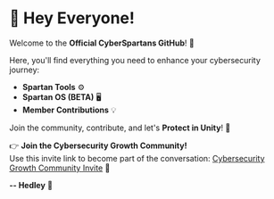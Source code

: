 # 👋 Hey Everyone! 

Welcome to the **Official CyberSpartans GitHub**! 🚀

Here, you'll find everything you need to enhance your cybersecurity journey:

- **Spartan Tools** ⚙️
- **Spartan OS (BETA)** 🖥️
- **Member Contributions** 💡

Join the community, contribute, and let's **Protect in Unity**! 💪

👉 **Join the Cybersecurity Growth Community!**  
Use this invite link to become part of the conversation: [Cybersecurity Growth Community Invite](https://www.skool.com/cybersecurity-growth-community/about) 🎉

**-- Hedley** 👾
